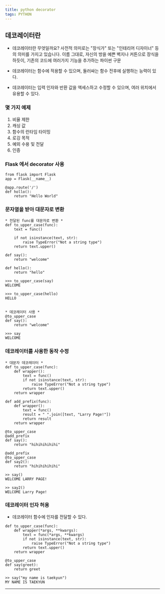 ```yaml
---
title: python decorator
tags: PYTHON
---
```


## 데코레이터란
- 데코레이터란 무엇일까요? 사전적 의미로는 "장식가" 또는 "인테리어 디자이너" 등의 의미를 가지고 있습니다. 이름 그대로, 자신의 방을 예쁜 벽지나 커튼으로 장식을 하듯이, 기존의 코드에 여러가지 기능을 추가하는 파이썬 구문


- 데코레이터는 함수에 적용할 수 있으며, 둘러싸는 함수 전후에 실행하는 능력이 있다.
- 데코레이터는 입력 인자와 반환 값을 액세스하고 수정할 수 있으며, 여러 위치에서 유용할 수 있다.

### 몇 가지 예제
1. 비율 제한
2. 캐싱 값
3. 함수의 런타임 타이밍
4. 로깅 목적
5. 예외 수용 및 전달
6. 인증


### Flask 에서 decorator 사용
```
from flask import Flask
app = Flask(__name__)

@app.route('/')
def hollo():
    return "Hello World"
```


### 문자열을 받아 대문자로 변환
```
* 전달된 func를 대문자로 변환 *
def to_upper_case(func):
    text = func()

    if not isinstance(text, str):
        raise TypeError("Not a string type")
    return text.upper()

def say():
    return "welcome"

def hello():
    return "hello"

>>> to_upper_case(say)
WELCOME

>>> to_upper_case(hello)
HELLO


* 데코레이터 사용 *
@to_upper_case
def say():
    return "welcome"

>>> say
WELCOME
```


### 데코레이터를 사용한 동작 수정
```
* 대문자 데코레이터 *
def to_upper_case(func):
    def wrapper():
        text = func()
        if not isinstance(text, str):
            raise TypeError("Not a string type")
        return text.upper()
    return wrapper

def add_prefix(func):
    def wrapper():
        text = func()
        result = " ".join([text, "Larry Page!"])
        return result
    return wrapper

@to_upper_case
@add_prefix
def say():
    return "hihihihihihi"

@add_prefix
@to_upper_case
def say2():
    return "hihihihihihi"

>> say()
WELCOME LARRY PAGE!

>> say2()
WELCOME Larry Page!
```

### 데코레이터 인자 허용
- 데코레이터 함수에 인자를 전달할 수 있다.

```
def to_upper_case(func):
    def wrapper(*args, **kwargs):
        text = func(*args, **kwargs)
        if not isinstance(text, str):
            raise TypeError("Not a string type")
        return text.upper()
    return wrapper

@to_upper_case
def say(greet):
    return greet

>> say("my name is taekyun")
MY NAME IS TAEKYUN
```


---
